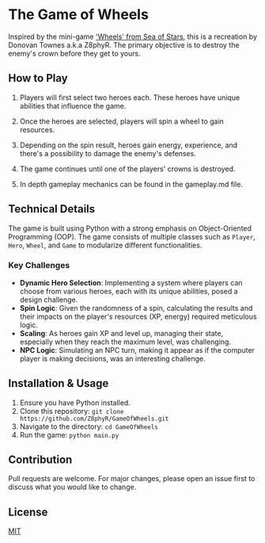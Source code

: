 # The Game of Wheels

Inspired by the mini-game ['Wheels' from Sea of Stars](https://seaofstars.fandom.com/wiki/Wheels), this is a recreation by Donovan Townes a.k.a Z8phyR. The primary objective is to destroy the enemy's crown before they get to yours.

## How to Play

1. Players will first select two heroes each. These heroes have unique abilities that influence the game.
2. Once the heroes are selected, players will spin a wheel to gain resources.
3. Depending on the spin result, heroes gain energy, experience, and there's a possibility to damage the enemy's defenses.
4. The game continues until one of the players' crowns is destroyed.

5. In depth gameplay mechanics can be found in the gameplay.md file.

## Technical Details

The game is built using Python with a strong emphasis on Object-Oriented Programming (OOP). The game consists of multiple classes such as `Player`, `Hero`, `Wheel`, and `Game` to modularize different functionalities.

### Key Challenges

- **Dynamic Hero Selection**: Implementing a system where players can choose from various heroes, each with its unique abilities, posed a design challenge.
- **Spin Logic**: Given the randomness of a spin, calculating the results and their impacts on the player's resources (XP, energy) required meticulous logic.
- **Scaling**: As heroes gain XP and level up, managing their state, especially when they reach the maximum level, was challenging.
- **NPC Logic**: Simulating an NPC turn, making it appear as if the computer player is making decisions, was an interesting challenge.

## Installation & Usage

1. Ensure you have Python installed.
2. Clone this repository: `git clone https://github.com/Z8phyR/GameOfWheels.git`
3. Navigate to the directory: `cd GameOfWheels`
4. Run the game: `python main.py`

## Contribution

Pull requests are welcome. For major changes, please open an issue first to discuss what you would like to change.

## License

[MIT](https://choosealicense.com/licenses/mit/)
